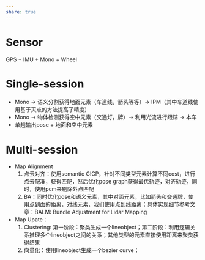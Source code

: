 ```yaml
---
share: true
---
```

# Sensor

GPS + IMU + Mono + Wheel

# Single-session
- Mono →  语义分割获得地面元素（车道线，箭头等等）→ IPM（其中车道线使用基于灭点的方法提高了精度）
- Mono → 物体检测获得空中元素（交通灯，牌）→ 利用光流进行跟踪 → 本车
- 单趟输出pose + 地面和空中元素

# Multi-session
- Map Alignment
	1. 点云对齐：使用semantic GICP，针对不同类型元素计算不同cost，进行点云配准，获得匹配，然后优化pose graph获得最优轨迹，对齐轨迹，同时，使用pcm来剔除外点匹配
	2. BA：同时优化pose和语义元素，其中对面元素，比如箭头和交通牌，使用点到面的距离，对线元素，我们使用点到线距离；具体实现细节参考文章：BALM: Bundle Adjustment for Lidar Mapping
- Map Upate：
	1. Clustering: 第一阶段：聚类生成一个lineobject；第二阶段：利用逻辑关系推理多个lineobject之间的关系；其他类型的元素直接使用距离来聚类获得结果
	2. 向量化：使用lineobject生成一个bezier curve；